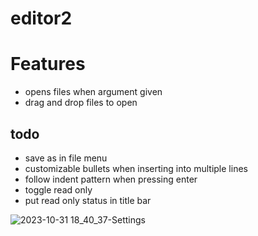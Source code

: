 # editor2

# Features

- opens files when argument given
- drag and drop files to open


## todo
- save as in file menu
- customizable bullets when inserting into multiple lines
- follow indent pattern when pressing enter
- toggle read only
- put read only status in title bar

![2023-10-31 18_40_37-Settings](https://github.com/classicfoo/editor2/assets/20607431/b1db5147-e65b-4054-aacd-0143aab6e355)
